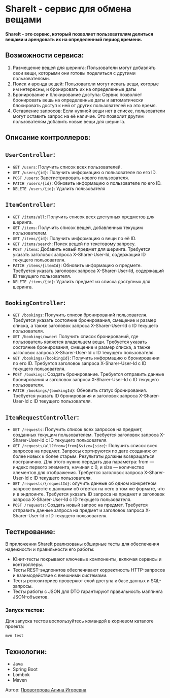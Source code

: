 # ShareIt - сервис для обмена вещами

#### ShareIt - это сервис, который позволяет пользователям делиться вещами и арендовать их на определенный период времени.

## Возможности сервиса:
1. Размещение вещей для шеринга: Пользователи могут добавлять свои вещи, которыми они готовы поделиться с другими пользователями.
2. Поиск и аренда вещей: Пользователи могут искать вещи, которые им интересны, и бронировать их на определенные даты
3. Бронирование и блокирование доступа: Сервис позволяет бронировать вещь на определенные даты и автоматически блокировать доступ к ней от других пользователей на это время.
4. Оставление запросов: Если нужной вещи нет в списке, пользователи могут оставить запрос на её наличие. Это позволит другим пользователям добавить новые вещи для шеринга.

## Описание контроллеров:
## `UserController`:
 - `GET /users`: Получить список всех пользователей.
 - `GET /users/{id}`: Получить информацию о пользователе по его ID.
 - `POST /users`: Зарегистрировать нового пользователя.
 - `PATCH /users/{id}`: Обновить информацию о пользователе по его ID.
 - `DELETE /users/{id}`: Удалить пользователя
## `ItemController`:
 - `GET /items/all`: Получить список всех доступных предметов для шеринга.
 - `GET /items`: Получить список вещей, добавленных текущим пользователем.
 - `GET /items/{id}`: Получить информацию о вещи по её ID.
 - `GET /items/search`: Поиск вещей по текстовому запросу.
 - `POST /items`: Добавить новый предмет для шеринга. Требуется указать заголовок запроса X-Sharer-User-Id, содержащий ID текущего пользователя.
 - `PATCH /items/{itemId}`: Обновить информацию о предмете. Требуется указать заголовок запроса X-Sharer-User-Id, содержащий ID текущего пользователя.
 - `DELETE /items/{id}`: Удалить предмет из списка доступных для шеринга.
## `BookingController`:
- `GET /bookings`: Получить список бронирований пользователя. Требуется указать состояние бронирования, смещение и размер списка, а также заголовок запроса X-Sharer-User-Id с ID текущего пользователя.
- `GET /bookings/owner`: Получить список бронирований, где пользователь является владельцем вещи. Требуется указать состояние бронирования, смещение и размер списка, а также заголовок запроса X-Sharer-User-Id с ID текущего пользователя.
- `GET /bookings/{bookingId}`: Получить информацию о бронировании по его ID. Требуется заголовок запроса X-Sharer-User-Id с ID текущего пользователя.
- `POST /bookings`: Создать бронирование. Требуется отправить данные бронирования и заголовок запроса X-Sharer-User-Id с ID текущего пользователя.
- `PATCH /bookings/{bookingId}`: Обновить статус бронирования. Требуется указать ID бронирования и заголовок запроса X-Sharer-User-Id с ID текущего пользователя.
## `ItemRequestController`:
- `GET /requests`: Получить список всех запросов на предмет, созданных текущим пользователем. Требуется заголовок запроса X-Sharer-User-Id с ID текущего пользователя.
- `GET /requests/all?from={from}&size={size}`: Получить список всех запросов на предмет. Запросы сортируются по дате создания: от более новых к более старым. Результаты должны возвращаться постранично. Для этого нужно передать два параметра: from — индекс первого элемента, начиная с 0, и size — количество элементов для отображения. Требуется заголовок запроса X-Sharer-User-Id с ID текущего пользователя.
- `GET /requests/{requestId}`: олучить данные об одном конкретном запросе вместе с данными об ответах на него в том же формате, что и в эндпоинте. Требуется указать ID запроса на предмет и заголовок запроса X-Sharer-User-Id с ID текущего пользователя.
- `POST /requests`: Создать новый запрос на предмет. Требуется отправить данные запроса на предмет и заголовок запроса X-Sharer-User-Id с ID текущего пользователя.

## Тестирование:
В приложении ShareIt реализованы обширные тесты для обеспечения надежности и правильности его работы:
- Юнит-тесты покрывают ключевые компоненты, включая сервисы и контроллеры.
- Тесты REST-эндпоинтов обеспечивают корректность HTTP-запросов и взаимодействие с внешними системами.
- Тесты репозиториев проверяют слой доступа к базе данных и SQL-запросы.
- Тесты работы с JSON для DTO гарантируют правильность маппинга JSON-объектов.
### Запуск тестов:
Для запуска тестов воспользуйтесь командой в корневом каталоге проекта:
```bash
mvn test
```

## Технологии:
- Java
- Spring Boot
- Lombok
- Maven

Автор: [Провоторова Алина Игоревна](https://t.me/alinamalina998)